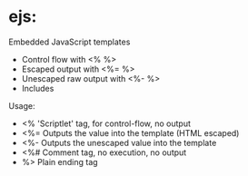 # ejs:
Embedded JavaScript templates

- Control flow with <% %>
- Escaped output with <%= %>
- Unescaped raw output with <%- %>
- Includes

Usage: 

- <% 'Scriptlet' tag, for control-flow, no output
- <%= Outputs the value into the template (HTML escaped)
- <%- Outputs the unescaped value into the template
- <%# Comment tag, no execution, no output
- %> Plain ending tag
